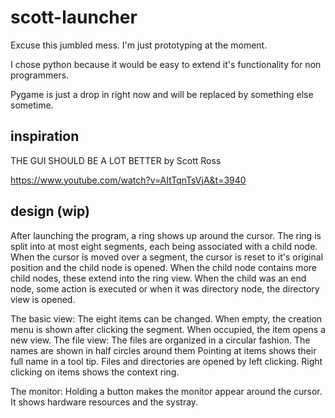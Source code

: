 # scott-launcher

Excuse this jumbled mess. I'm just prototyping at the moment.

I chose python because it would be easy to extend it's functionality for non programmers.

Pygame is just a drop in right now and will be replaced by something else sometime.

inspiration
---
THE GUI SHOULD BE A LOT BETTER by Scott Ross

https://www.youtube.com/watch?v=AItTqnTsVjA&t=3940

design (wip)
---
After launching the program, a ring shows up around the cursor.
The ring is split into at most eight segments, each being associated with a child node.
When the cursor is moved over a segment, the cursor is reset to it's original position and the
child node is opened. When the child node contains more child nodes, these extend into the ring view.
When the child was an end node, some action is executed or when it was directory node, the directory
view is opened.

The basic view:
    The eight items can be changed.
        When empty, the creation menu is shown after clicking the segment.
        When occupied, the item opens a new view.
The file view:
    The files are organized in a circular fashion.
    The names are shown in half circles around them
    Pointing at items shows their full name in a tool tip.
    Files and directories are opened by left clicking.
    Right clicking on items shows the context ring.

The monitor:
    Holding a button makes the monitor appear around the cursor.
    It shows hardware resources and the systray.
